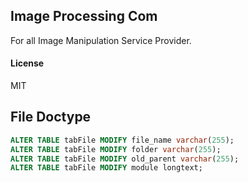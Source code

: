 ## Image Processing Com

For all Image Manipulation Service Provider.

#### License

MIT

## File Doctype
```sql
ALTER TABLE tabFile MODIFY file_name varchar(255);
ALTER TABLE tabFile MODIFY folder varchar(255);
ALTER TABLE tabFile MODIFY old_parent varchar(255);
ALTER TABLE tabFile MODIFY module longtext;
```